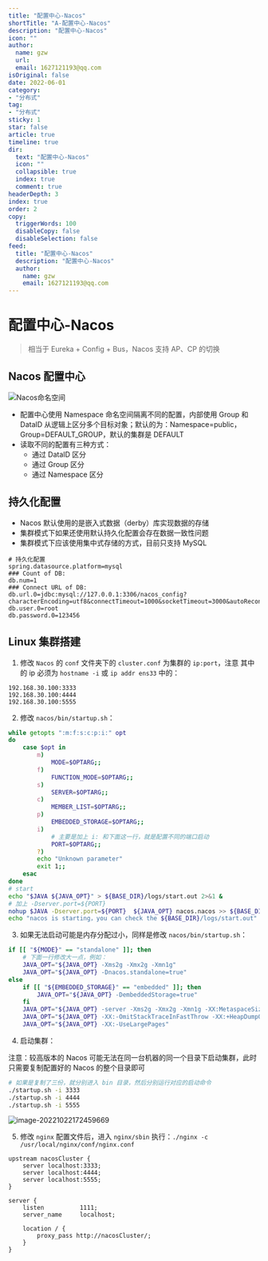```yaml
---
title: "配置中心-Nacos"
shortTitle: "A-配置中心-Nacos"
description: "配置中心-Nacos"
icon: ""
author: 
  name: gzw
  url: 
  email: 1627121193@qq.com
isOriginal: false
date: 2022-06-01
category: 
- "分布式"
tag:
- "分布式"
sticky: 1
star: false
article: true
timeline: true
dir:
  text: "配置中心-Nacos"
  icon: ""
  collapsible: true
  index: true
  comment: true
headerDepth: 3
index: true
order: 2
copy:
  triggerWords: 100
  disableCopy: false
  disableSelection: false
feed:
  title: "配置中心-Nacos"
  description: "配置中心-Nacos"
  author:
    name: gzw
    email: 1627121193@qq.com
---
```






# 配置中心-Nacos

> 相当于 Eureka + Config + Bus，Nacos 支持 AP、CP 的切换

## Nacos 配置中心

![Nacos命名空间](https://my-photos-1.oss-cn-hangzhou.aliyuncs.com/markdown//%E5%88%86%E5%B8%83%E5%BC%8F%E7%BB%84%E4%BB%B6/20230210/nacos%E9%85%8D%E7%BD%AE%E4%B8%AD%E5%BF%83.png)

- 配置中心使用 Namespace 命名空间隔离不同的配置，内部使用 Group 和 DataID 从逻辑上区分多个目标对象；默认的为：Namespace=public，Group=DEFAULT_GROUP，默认的集群是 DEFAULT
- 读取不同的配置有三种方式：
  - 通过 DataID 区分
  - 通过 Group 区分
  - 通过 Namespace 区分



## 持久化配置

- Nacos 默认使用的是嵌入式数据（derby）库实现数据的存储
- 集群模式下如果还使用默认持久化配置会存在数据一致性问题
- 集群模式下应该使用集中式存储的方式，目前只支持 MySQL

```properties
# 持久化配置
spring.datasource.platform=mysql
### Count of DB:
db.num=1
### Connect URL of DB:
db.url.0=jdbc:mysql://127.0.0.1:3306/nacos_config?characterEncoding=utf8&connectTimeout=1000&socketTimeout=3000&autoReconnect=true
db.user.0=root
db.password.0=123456
```



## Linux 集群搭建

1. 修改 `Nacos` 的 `conf` 文件夹下的 `cluster.conf` 为集群的 `ip:port`，注意 其中的 ip 必须为 `hostname -i` 或 `ip addr ens33`  中的：

```shell
192.168.30.100:3333
192.168.30.100:4444
192.168.30.100:5555
```



2. 修改 `nacos/bin/startup.sh`：

```sh
while getopts ":m:f:s:c:p:i:" opt
do
    case $opt in
        m)
            MODE=$OPTARG;;
        f)
            FUNCTION_MODE=$OPTARG;;
        s)
            SERVER=$OPTARG;;
        c)
            MEMBER_LIST=$OPTARG;;
        p)
            EMBEDDED_STORAGE=$OPTARG;;
        i)
        	# 主要是加上 i: 和下面这一行，就是配置不同的端口启动
            PORT=$OPTARG;;
        ?)
        echo "Unknown parameter"
        exit 1;;
    esac
done
# start
echo "$JAVA ${JAVA_OPT}" > ${BASE_DIR}/logs/start.out 2>&1 &
# 加上 -Dserver.port=${PORT}
nohup $JAVA -Dserver.port=${PORT}  ${JAVA_OPT} nacos.nacos >> ${BASE_DIR}/logs/start.out 2>&1 &
echo "nacos is starting，you can check the ${BASE_DIR}/logs/start.out"
```



3. 如果无法启动可能是内存分配过小，同样是修改 `nacos/bin/startup.sh`：

```sh
if [[ "${MODE}" == "standalone" ]]; then
	# 下面一行修改大一点，例如：
	JAVA_OPT="${JAVA_OPT} -Xms2g -Xmx2g -Xmn1g"
    JAVA_OPT="${JAVA_OPT} -Dnacos.standalone=true"
else
    if [[ "${EMBEDDED_STORAGE}" == "embedded" ]]; then
        JAVA_OPT="${JAVA_OPT} -DembeddedStorage=true"
    fi
    JAVA_OPT="${JAVA_OPT} -server -Xms2g -Xmx2g -Xmn1g -XX:MetaspaceSize=128m -XX:MaxMetaspaceSize=320m"
    JAVA_OPT="${JAVA_OPT} -XX:-OmitStackTraceInFastThrow -XX:+HeapDumpOnOutOfMemoryError -XX:HeapDumpPath=${BASE_DIR}/logs/java_heapdump.hprof"
    JAVA_OPT="${JAVA_OPT} -XX:-UseLargePages"
```



4. 启动集群：

注意：较高版本的 Nacos 可能无法在同一台机器的同一个目录下启动集群，此时只需要复制配置好的 Nacos 的整个目录即可

```sh
# 如果是复制了三份，就分别进入 bin 目录，然后分别运行对应的启动命令
./startup.sh -i 3333
./startup.sh -i 4444
./startup.sh -i 5555
```

![image-20221022172459669](https://my-photos-1.oss-cn-hangzhou.aliyuncs.com/markdown/https://my-photos-1.oss-cn-hangzhou.aliyuncs.com/markdown//%E5%88%86%E5%B8%83%E5%BC%8F%E7%BB%84%E4%BB%B6/20230210/nacos%E9%9B%86%E7%BE%A4.png)



5. 修改 `nginx`  配置文件后，进入 `nginx/sbin` 执行：`./nginx -c /usr/local/nginx/conf/nginx.conf`

```properties
upstream nacosCluster {
    server localhost:3333;
    server localhost:4444;
    server localhost:5555;
}

server {
    listen          1111;
    server_name     localhost;

    location / {
    	proxy_pass http://nacosCluster/;
    }
}
```



